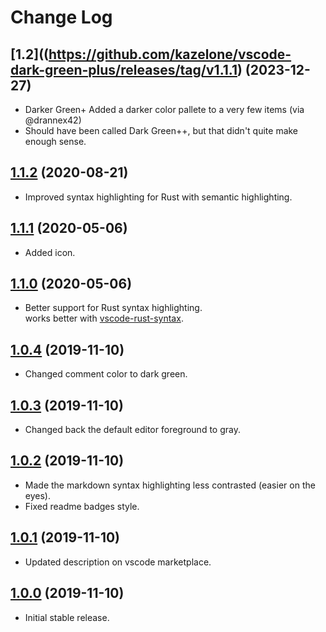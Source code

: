 # Change Log

## [1.2]((https://github.com/kazelone/vscode-dark-green-plus/releases/tag/v1.1.1) (2023-12-27)

* Darker Green+ Added a darker color pallete to a very few items (via @drannex42)
* Should have been called Dark Green++, but that didn't quite make enough sense. 

## [1.1.2](https://github.com/kazelone/vscode-dark-green-plus/releases/tag/v1.1.1) (2020-08-21)

* Improved syntax highlighting for Rust with semantic highlighting.

## [1.1.1](https://github.com/kazelone/vscode-dark-green-plus/releases/tag/v1.1.0) (2020-05-06)

* Added icon.

## [1.1.0](https://github.com/kazelone/vscode-dark-green-plus/releases/tag/v1.1.0) (2020-05-06)

* Better support for Rust syntax highlighting.<br>
  works better with [vscode-rust-syntax](https://marketplace.visualstudio.com/items?itemName=dunstontc.vscode-rust-syntax).

## [1.0.4](https://github.com/kazelone/vscode-dark-green-plus/releases/tag/v1.0.4) (2019-11-10)

* Changed comment color to dark green.

## [1.0.3](https://github.com/kazelone/vscode-dark-green-plus/releases/tag/v1.0.3) (2019-11-10)

* Changed back the default editor foreground to gray.

## [1.0.2](https://github.com/kazelone/vscode-dark-green-plus/releases/tag/v1.0.2) (2019-11-10)

* Made the markdown syntax highlighting less contrasted (easier on the eyes).
* Fixed readme badges style.

## [1.0.1](https://github.com/kazelone/vscode-dark-green-plus/releases/tag/v1.0.1) (2019-11-10)

* Updated description on vscode marketplace.

## [1.0.0](https://github.com/kazelone/vscode-dark-green-plus/releases/tag/v1.0.0) (2019-11-10)

* Initial stable release.